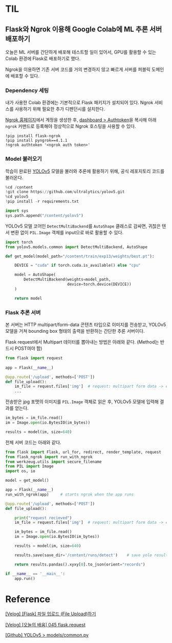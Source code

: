 # TIL

## Flask와 Ngrok 이용해 Google Colab에 ML 추론 서버 배포하기

오늘은 ML 서버를 간단하게 배포해 테스트할 일이 있어서, GPU를 활용할 수 있는 Colab 환경에 Flask로 배포하기로 했다.

Ngrok을 이용하면 기존 서버 코드를 거의 변경하지 않고 빠르게 서버를 퍼블릭 도메인에 배포할 수 있다.

### Dependency 세팅

내가 사용한 Colab 환경에는 기본적으로 Flask 패키지가 설치되어 있다. Ngrok 서비스를 사용하기 위해 필요한 추가 디펜던시를 설치한다.

[Ngrok 홈페이지](https://ngrok.com/)에서 계정을 생성한 후, [dashboard > Authtoken](https://dashboard.ngrok.com/get-started/your-authtoken)을 복사해 아래 `ngrok` 커맨드로 등록해야 정상적으로 Ngrok 호스팅을 사용할 수 있다.

```shell
!pip install flask-ngrok
!pip install pyngrok==4.1.1
!ngrok authtoken '<ngrok auth token>'
```

### Model 불러오기

학습이 완료된 [YOLOv5](https://github.com/ultralytics/yolov5) 모델을 불러와 추론에 활용하기 위해, 공식 레포지토리 코드를 불러온다.

```python
%cd /content
!git clone https://github.com/ultralytics/yolov5.git
%cd yolov5
!pip install -r requirements.txt

import sys
sys.path.append("/content/yolov5")
```

YOLOv5 모델 코어인 `DetectMultiBackend`를 `AutoShape` 클래스로 감싸면, 귀찮은 텐서 변환 없이 `PIL.Image` 객체를 input으로 바로 활용할 수 있다.

```python
import torch
from yolov5.models.common import DetectMultiBackend, AutoShape

def get_model(model_path="/content/train/exp13/weights/best.pt"):

	DEVICE = "cuda" if torch.cuda.is_available() else "cpu"

	model = AutoShape(
		DetectMultiBackend(weights=model_path,
						   device=torch.device(DEVICE))
	)

	return model
```

### Flask 추론 서버

본 서버는 HTTP multipart/form-data 콘텐츠 타입으로 이미지를 전송받고, YOLOv5 모델을 거쳐 bounding box 형태의 출력을 반환하는 간단한 추론 서버이다.

Flask request에서 Multipart 데이터를 뽑아내는 방법은 아래와 같다. (Method는 반드시 POST여야 함)

```python
from flask import request
  
app = Flask(__name__)

@app.route('/upload', methods=['POST'])
def file_upload():
	im_file = request.files['img'] 	# request: multipart form data -> extract image data
	...
```

전송받은 jpg 포맷의 이미지를 `PIL.Image` 객체로 읽은 후, YOLOv5 모델에 입력해 결과를 얻는다.
```python
im_bytes = im_file.read()
im = Image.open(io.BytesIO(im_bytes))

results = model(im, size=640)
```

전체 서버 코드는 아래와 같다.
```python
from flask import Flask, url_for, redirect, render_template, request
from flask_ngrok import run_with_ngrok
from werkzeug.utils import secure_filename
from PIL import Image
import os, io

model = get_model()

app = Flask(__name__)
run_with_ngrok(app) 	# starts ngrok when the app runs

@app.route('/upload', methods=['POST'])
def file_upload():

	print("request recieved")
	im_file = request.files['img'] 	# request: multipart form data -> extract image data

	im_bytes = im_file.read()
	im = Image.open(io.BytesIO(im_bytes))

	results = model(im, size=640)

	results.save(save_dir='/content/runs/detect')	 # save yolo result visualization

	return results.pandas().xyxy[0].to_json(orient="records")

if __name__ == '__main__':
	app.run()
```


# Reference

[[Velog] [Flask] 파일 업로드 (File Upload)하기](https://velog.io/@kho5420/Flask-%ED%8C%8C%EC%9D%BC-%EC%97%85%EB%A1%9C%EB%93%9C-File-Upload%ED%95%98%EA%B8%B0)

[[Velog] [오늘의 배움] 045 flask.request](https://velog.io/@sangmin7648/%EC%98%A4%EB%8A%98%EC%9D%98-%EB%B0%B0%EC%9B%80-045)

[[Github] YOLOv5 > models/common.py](https://github.com/ultralytics/yolov5/blob/master/models/common.py)